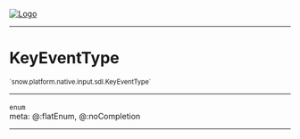 
[![Logo](../../../../../../images/logo.png)](../../../../../../api/index.html)

---



<h1>KeyEventType</h1>
<small>`snow.platform.native.input.sdl.KeyEventType`</small>



---

`enum`
<span class="meta">
<br/>meta: @:flatEnum, @:noCompletion
</span>


---

&nbsp;
&nbsp;

